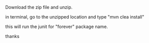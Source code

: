 

Download the zip file and unzip.

in terminal, go to the unzipped location and type "mvn clea install"

this will run the junit for "forever" package name.

thanks
